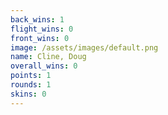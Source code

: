 ```yaml
---
back_wins: 1
flight_wins: 0
front_wins: 0
image: /assets/images/default.png
name: Cline, Doug
overall_wins: 0
points: 1
rounds: 1
skins: 0
---
```

